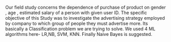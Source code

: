 Our field study concerns the dependence of purchase of product on gender , age , estimated salary of a person with given user ID. 
The specific objective of this Study was to investigate the advertising strategy employed by company to which group of people they must advertise more.
Its basically a Classification problem we are trying to solve.
We used 4 ML algorithms here- LR,NB, SVM, KNN.
Finally Naive Bayes is suggested.
